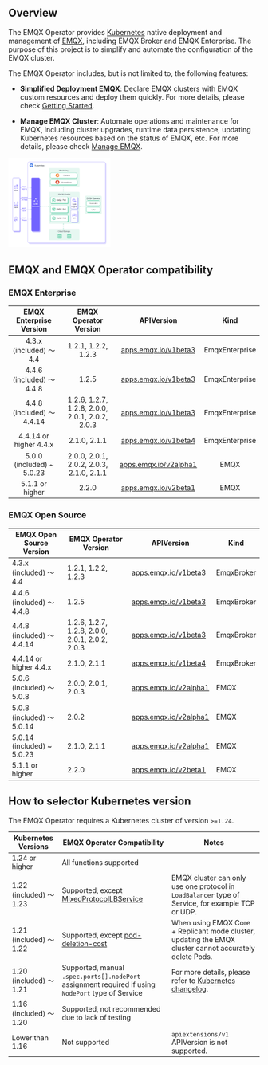 ## Overview

The EMQX Operator provides [Kubernetes](https://kubernetes.io/) native deployment and management of [EMQX](https://www.emqx.io/), including EMQX Broker and EMQX Enterprise. The purpose of this project is to simplify and automate the configuration of the EMQX cluster.

The EMQX Operator includes, but is not limited to, the following features:

* **Simplified Deployment EMQX**: Declare EMQX clusters with EMQX custom resources and deploy them quickly. For more details, please check [Getting Started](./getting-started/getting-started.md).

* **Manage EMQX Cluster**: Automate operations and maintenance for EMQX, including cluster upgrades, runtime data persistence, updating Kubernetes resources based on the status of EMQX, etc. For more details, please check [Manage EMQX](./tasks/overview.md).

<img src="./introduction/assets/architecture.png" style="zoom:20%;" />

## EMQX and EMQX Operator compatibility

### EMQX Enterprise

|  EMQX Enterprise Version   |              EMQX Operator Version              |                          APIVersion                          |      Kind      |
| :------------------------: | :---------------------------------------------: | :----------------------------------------------------------: | :------------: |
|  4.3.x (included) ～ 4.4   |               1.2.1, 1.2.2, 1.2.3               | [apps.emqx.io/v1beta3](./reference/v1beta3-reference.md) | EmqxEnterprise |
| 4.4.6 (included) ～ 4.4.8  |                      1.2.5                      | [apps.emqx.io/v1beta3](./reference/v1beta3-reference.md) | EmqxEnterprise |
| 4.4.8 (included) ～ 4.4.14 | 1.2.6, 1.2.7, 1.2.8, 2.0.0, 2.0.1, 2.0.2, 2.0.3 | [apps.emqx.io/v1beta3](./reference/v1beta3-reference.md) | EmqxEnterprise |
|   4.4.14 or higher 4.4.x   |                  2.1.0, 2.1.1                   | [apps.emqx.io/v1beta4](./reference/v1beta4-reference.md) | EmqxEnterprise |
|      5.0.0 (included) ~ 5.0.23        |    2.0.0, 2.0.1, 2.0.2, 2.0.3, 2.1.0, 2.1.1     | [apps.emqx.io/v2alpha1](./reference/v2alpha1-reference.md) |      EMQX      |
|      5.1.1 or higher       |    2.2.0                                        | [apps.emqx.io/v2beta1](./reference/v2beta1-reference.md) |      EMQX      |


### EMQX Open Source

|      EMQX Open Source Version      |     EMQX Operator Version                            |     APIVersion    |    Kind    |
|------------------------|-------------------|-------------------|-------------------|
| 4.3.x (included) ～ 4.4 | 1.2.1, 1.2.2, 1.2.3                                 |  [apps.emqx.io/v1beta3](./reference/v1beta3-reference.md)          |  EmqxBroker  |
| 4.4.6 (included) ～ 4.4.8 | 1.2.5                                                 | [apps.emqx.io/v1beta3](./reference/v1beta3-reference.md)          | EmqxBroker |
| 4.4.8 (included) ～ 4.4.14 | 1.2.6, 1.2.7, 1.2.8, 2.0.0, 2.0.1, 2.0.2, 2.0.3   |  [apps.emqx.io/v1beta3](./reference/v1beta3-reference.md)          | EmqxBroker |
| 4.4.14 or higher 4.4.x | 2.1.0, 2.1.1                                                 |  [apps.emqx.io/v1beta4](./reference/v1beta4-reference.md)          | EmqxBroker |
| 5.0.6 (included) ～ 5.0.8 | 2.0.0, 2.0.1, 2.0.3                                |  [apps.emqx.io/v2alpha1](./reference/v2alpha1-reference.md)         |  EMQX     |
| 5.0.8 (included) ～  5.0.14 | 2.0.2                                            |  [apps.emqx.io/v2alpha1](./reference/v2alpha1-reference.md)         |  EMQX     |
| 5.0.14 (included)  ~ 5.0.23 | 2.1.0, 2.1.1                                                | [apps.emqx.io/v2alpha1](./reference/v2alpha1-reference.md)         | EMQX     |
|      5.1.1 or higher       |    2.2.0                                        | [apps.emqx.io/v2beta1](./reference/v2beta1-reference.md) |      EMQX      |


## How to selector Kubernetes version

The EMQX Operator requires a Kubernetes cluster of version `>=1.24`.

| Kubernetes Versions     | EMQX Operator Compatibility                                  | Notes                                                        |
| ----------------------- | ------------------------------------------------------------ | ------------------------------------------------------------ |
| 1.24 or higher          | All functions supported                                      |                                                              |
| 1.22 (included) ～ 1.23 | Supported, except [MixedProtocolLBService](https://kubernetes.io/docs/reference/command-line-tools-reference/feature-gates/) | EMQX cluster can only use one protocol in `LoadBalancer` type of Service, for example TCP or UDP. |
| 1.21 (included) ～ 1.22 | Supported, except  [pod-deletion-cost](https://kubernetes.io/docs/concepts/workloads/controllers/replicaset/#pod-deletion-cost) | When using EMQX Core + Replicant mode cluster, updating the EMQX cluster cannot accurately delete Pods. |
| 1.20 (included) ～ 1.21 | Supported, manual `.spec.ports[].nodePort` assignment required if using `NodePort` type of Service | For more details, please refer to [Kubernetes changelog](https://github.com/kubernetes/kubernetes/blob/master/CHANGELOG/CHANGELOG-1.20.md#bug-or-regression-4). |
| 1.16 (included) ～ 1.20 | Supported, not recommended due to lack of testing            |                                                              |
| Lower than 1.16         | Not supported                                                | `apiextensions/v1` APIVersion is not supported.               |
